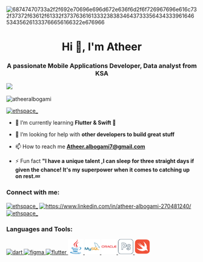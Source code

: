 ![68747470733a2f2f692e70696e696d672e636f6d2f6f726967696e616c732f37372f63612f61332f37376361613332383834643733356434333961646534356261333766656166322e676966](https://github.com/AtheerAlbogami/AtheerAlbogami/assets/106628159/00356855-247c-428d-a4dc-c3febee8f6c2)
<h1 align="center">Hi 👋, I'm Atheer</h1>
<h3 align="center">A passionate Mobile Applications Developer, Data analyst from KSA</h3>
<img align=“right” alt+”coding” width=400 src=“![image](https://github.com/AtheerAlbogami/AtheerAlbogami/assets/106628159/bf90e878-935b-4af6-b333-021658bc2c6c)
”>


<p align="left"> <img src="https://komarev.com/ghpvc/?username=atheeralbogami&label=Profile%20views&color=0e75b6&style=flat" alt="atheeralbogami" /> </p>

<p align="left"> <a href="https://twitter.com/ethspace_" target="blank"><img src="https://img.shields.io/twitter/follow/ethspace_?logo=twitter&style=for-the-badge" alt="ethspace_" /></a> </p>

- 👾 I’m currently learning **Flutter & Swift 🧠**

- 🤝 I’m looking for help with **other developers to build great stuff**

- 📫 How to reach me **Atheer.albogami7@gmail.com**

- ⚡ Fun fact **"I have a unique talent ,I can sleep for three straight days if given the chance! It's my superpower when it comes to catching up on rest.💤**

<h3 align="left">Connect with me:</h3>
<p align="left">
<a href="https://twitter.com/ethspace_" target="blank"><img align="center" src="https://raw.githubusercontent.com/rahuldkjain/github-profile-readme-generator/master/src/images/icons/Social/twitter.svg" alt="ethspace_" height="30" width="40" /></a>
<a href="https://linkedin.com/in/https://www.linkedin.com/in/atheer-albogami-270481240/" target="blank"><img align="center" src="https://raw.githubusercontent.com/rahuldkjain/github-profile-readme-generator/master/src/images/icons/Social/linked-in-alt.svg" alt="https://www.linkedin.com/in/atheer-albogami-270481240/" height="30" width="40" /></a>
<a href="https://instagram.com/ethspace_" target="blank"><img align="center" src="https://raw.githubusercontent.com/rahuldkjain/github-profile-readme-generator/master/src/images/icons/Social/instagram.svg" alt="ethspace_" height="30" width="40" /></a>
</p>

<h3 align="left">Languages and Tools:</h3>
<p align="left"> <a href="https://dart.dev" target="_blank" rel="noreferrer"> <img src="https://www.vectorlogo.zone/logos/dartlang/dartlang-icon.svg" alt="dart" width="40" height="40"/> </a> <a href="https://www.figma.com/" target="_blank" rel="noreferrer"> <img src="https://www.vectorlogo.zone/logos/figma/figma-icon.svg" alt="figma" width="40" height="40"/> </a> <a href="https://flutter.dev" target="_blank" rel="noreferrer"> <img src="https://www.vectorlogo.zone/logos/flutterio/flutterio-icon.svg" alt="flutter" width="40" height="40"/> </a> <a href="https://www.java.com" target="_blank" rel="noreferrer"> <img src="https://raw.githubusercontent.com/devicons/devicon/master/icons/java/java-original.svg" alt="java" width="40" height="40"/> </a> <a href="https://www.mysql.com/" target="_blank" rel="noreferrer"> <img src="https://raw.githubusercontent.com/devicons/devicon/master/icons/mysql/mysql-original-wordmark.svg" alt="mysql" width="40" height="40"/> </a> <a href="https://www.oracle.com/" target="_blank" rel="noreferrer"> <img src="https://raw.githubusercontent.com/devicons/devicon/master/icons/oracle/oracle-original.svg" alt="oracle" width="40" height="40"/> </a> <a href="https://www.photoshop.com/en" target="_blank" rel="noreferrer"> <img src="https://raw.githubusercontent.com/devicons/devicon/master/icons/photoshop/photoshop-line.svg" alt="photoshop" width="40" height="40"/> </a> <a href="https://developer.apple.com/swift/" target="_blank" rel="noreferrer"> <img src="https://raw.githubusercontent.com/devicons/devicon/master/icons/swift/swift-original.svg" alt="swift" width="40" height="40"/> </a> </p>
